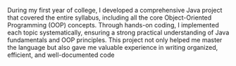 During my first year of college, I developed a comprehensive Java project that covered the entire syllabus, including all the core Object-Oriented Programming (OOP) concepts. Through hands-on coding, I implemented each topic systematically, ensuring a strong practical understanding of Java fundamentals and OOP principles. This project not only helped me master the language but also gave me valuable experience in writing organized, efficient, and well-documented code
